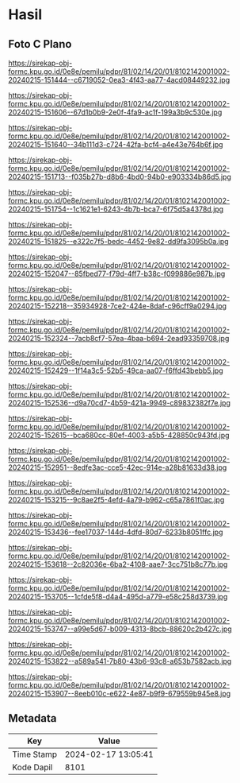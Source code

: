 # Hasil

## Foto C Plano

https://sirekap-obj-formc.kpu.go.id/0e8e/pemilu/pdpr/81/02/14/20/01/8102142001002-20240215-151444--c6719052-0ea3-4f43-aa77-4acd08449232.jpg

https://sirekap-obj-formc.kpu.go.id/0e8e/pemilu/pdpr/81/02/14/20/01/8102142001002-20240215-151606--67d1b0b9-2e0f-4fa9-ac1f-199a3b9c530e.jpg

https://sirekap-obj-formc.kpu.go.id/0e8e/pemilu/pdpr/81/02/14/20/01/8102142001002-20240215-151640--34b111d3-c724-42fa-bcf4-a4e43e764b6f.jpg

https://sirekap-obj-formc.kpu.go.id/0e8e/pemilu/pdpr/81/02/14/20/01/8102142001002-20240215-151713--f035b27b-d8b6-4bd0-94b0-e903334b86d5.jpg

https://sirekap-obj-formc.kpu.go.id/0e8e/pemilu/pdpr/81/02/14/20/01/8102142001002-20240215-151754--1c1621e1-6243-4b7b-bca7-6f75d5a4378d.jpg

https://sirekap-obj-formc.kpu.go.id/0e8e/pemilu/pdpr/81/02/14/20/01/8102142001002-20240215-151825--e322c7f5-bedc-4452-9e82-dd9fa3095b0a.jpg

https://sirekap-obj-formc.kpu.go.id/0e8e/pemilu/pdpr/81/02/14/20/01/8102142001002-20240215-152047--85fbed77-f79d-4ff7-b38c-f099886e987b.jpg

https://sirekap-obj-formc.kpu.go.id/0e8e/pemilu/pdpr/81/02/14/20/01/8102142001002-20240215-152218--35934928-7ce2-424e-8daf-c96cff9a0294.jpg

https://sirekap-obj-formc.kpu.go.id/0e8e/pemilu/pdpr/81/02/14/20/01/8102142001002-20240215-152324--7acb8cf7-57ea-4baa-b694-2ead93359708.jpg

https://sirekap-obj-formc.kpu.go.id/0e8e/pemilu/pdpr/81/02/14/20/01/8102142001002-20240215-152429--1f14a3c5-52b5-49ca-aa07-f6ffd43bebb5.jpg

https://sirekap-obj-formc.kpu.go.id/0e8e/pemilu/pdpr/81/02/14/20/01/8102142001002-20240215-152536--d9a70cd7-4b59-421a-9949-c89832382f7e.jpg

https://sirekap-obj-formc.kpu.go.id/0e8e/pemilu/pdpr/81/02/14/20/01/8102142001002-20240215-152615--bca680cc-80ef-4003-a5b5-428850c943fd.jpg

https://sirekap-obj-formc.kpu.go.id/0e8e/pemilu/pdpr/81/02/14/20/01/8102142001002-20240215-152951--8edfe3ac-cce5-42ec-914e-a28b81633d38.jpg

https://sirekap-obj-formc.kpu.go.id/0e8e/pemilu/pdpr/81/02/14/20/01/8102142001002-20240215-153215--9c8ae2f5-4efd-4a79-b962-c65a7861f0ac.jpg

https://sirekap-obj-formc.kpu.go.id/0e8e/pemilu/pdpr/81/02/14/20/01/8102142001002-20240215-153436--fee17037-144d-4dfd-80d7-6233b8051ffc.jpg

https://sirekap-obj-formc.kpu.go.id/0e8e/pemilu/pdpr/81/02/14/20/01/8102142001002-20240215-153618--2c82036e-6ba2-4108-aae7-3cc751b8c77b.jpg

https://sirekap-obj-formc.kpu.go.id/0e8e/pemilu/pdpr/81/02/14/20/01/8102142001002-20240215-153705--1cfde5f8-d4a4-495d-a779-e58c258d3739.jpg

https://sirekap-obj-formc.kpu.go.id/0e8e/pemilu/pdpr/81/02/14/20/01/8102142001002-20240215-153747--a99e5d67-b009-4313-8bcb-88620c2b427c.jpg

https://sirekap-obj-formc.kpu.go.id/0e8e/pemilu/pdpr/81/02/14/20/01/8102142001002-20240215-153822--a589a541-7b80-43b6-93c8-a653b7582acb.jpg

https://sirekap-obj-formc.kpu.go.id/0e8e/pemilu/pdpr/81/02/14/20/01/8102142001002-20240215-153907--8eeb010c-e622-4e87-b9f9-679559b945e8.jpg


## Metadata

| Key        | Value               |
| ---------- | ------------------- |
| Time Stamp | 2024-02-17 13:05:41 |
| Kode Dapil | 8101                |



